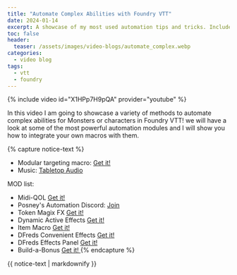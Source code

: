 ```yaml
---
title: "Automate Complex Abilities with Foundry VTT"
date: 2024-01-14
excerpt: A showcase of my most used automation tips and tricks. Includes modules and macro usage.
toc: false
header:
  teaser: /assets/images/video-blogs/automate_complex.webp
categories: 
  - video blog
tags:
  - vtt
  - foundry
---
```


{% include video id="X1HPp7H9pQA" provider="youtube" %}


In this video I am going to showcase a variety of methods to automate complex abilities for Monsters or characters in Foundry VTT! we will have a look at some of the most powerful automation modules and I will show you how to integrate your own macros with them.


{% capture notice-text %}
- Modular targeting macro: [  Get it!  ](https://github.com/That-Italian-Guy/public-macros/blob/main/targetNearby.js)
- Music: [  Tabletop Audio  ]( https://tabletopaudio.com/)

MOD list:
- Midi-QOL [  Get it!  ](https://foundryvtt.com/packages/midi-qol)
- Posney's Automation Discord: [  Join  ](https://discord.gg/b7uMNarkTU)
- Token Magix FX [  Get it!  ](https://foundryvtt.com/packages/tokenmagic/)
- Dynamic Active Effects [  Get it!  ](https://foundryvtt.com/packages/dae)
- Item Macro [  Get it!  ](https://foundryvtt.com/packages/itemacro)
- DFreds Convenient Effects [  Get it!  ](https://foundryvtt.com/packages/dfreds-convenient-effects)
- DFreds Effects Panel [  Get it!  ](https://foundryvtt.com/packages/dfreds-effects-panel)
- Build-a-Bonus [  Get it!  ](https://foundryvtt.com/packages/babonus)
{% endcapture %}
<div class="notice--info">
  {{ notice-text | markdownify }}
</div>
